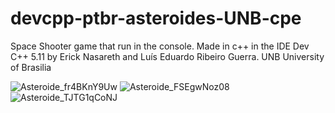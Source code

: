 # devcpp-ptbr-asteroides-UNB-cpe
Space Shooter game that run in the console. Made in c++ in the IDE Dev C++  5.11 by Erick Nasareth and Luís Eduardo Ribeiro Guerra. UNB University of Brasilia

![Asteroide_fr4BKnY9Uw](https://user-images.githubusercontent.com/31783838/130308585-0822ae4d-15e7-4ece-a511-49b97b9b5d59.png)
![Asteroide_FSEgwNoz08](https://user-images.githubusercontent.com/31783838/130308588-7cc985ad-941f-4c44-bb20-ff955e6e1d41.png)
![Asteroide_TJTG1qCoNJ](https://user-images.githubusercontent.com/31783838/130308590-5a16d064-e433-403a-8887-79525ff5b82a.png)
